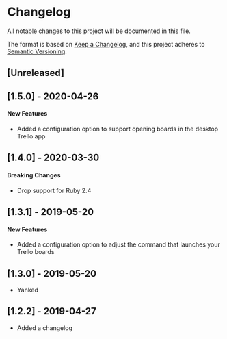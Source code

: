 # Changelog
All notable changes to this project will be documented in this file.

The format is based on [Keep a Changelog](https://keepachangelog.com/en/1.0.0/),
and this project adheres to [Semantic Versioning](https://semver.org/spec/v2.0.0.html).

## [Unreleased]

## [1.5.0] - 2020-04-26

#### New Features

- Added a configuration option to support opening boards in the desktop Trello app

## [1.4.0] - 2020-03-30

#### Breaking Changes

- Drop support for Ruby 2.4

## [1.3.1] - 2019-05-20

#### New Features

- Added a configuration option to adjust the command that launches your Trello boards

## [1.3.0] - 2019-05-20

- Yanked

## [1.2.2] - 2019-04-27

- Added a changelog
